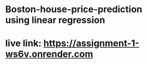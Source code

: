 # Boston-house-price-prediction using linear regression
#
# live link: https://assignment-1-ws6v.onrender.com
